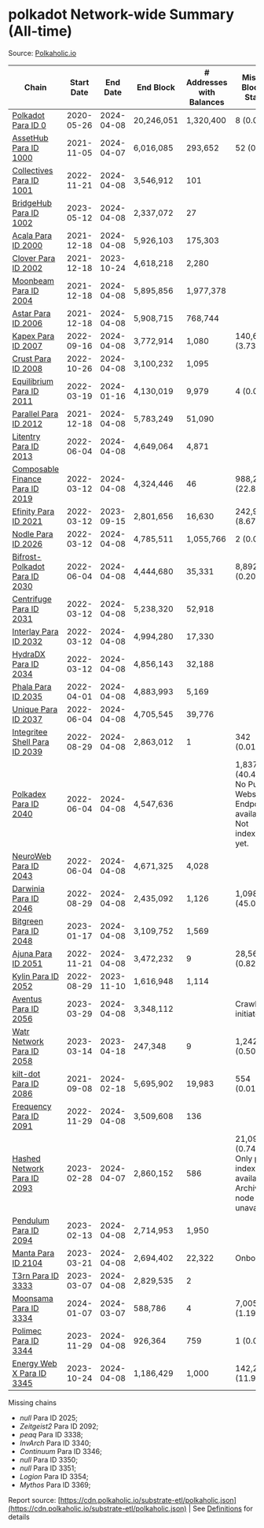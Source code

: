 # polkadot Network-wide Summary (All-time)

Source: [Polkaholic.io](https://polkaholic.io)


| Chain            | Start Date | End Date | End Block | # Addresses with Balances | Missing Blocks / Status |
| ---------------- | ---------- | ---------| --------- | ------------------------- | ----------------------- |
| [Polkadot Para ID 0](/polkadot/0-polkadot) | 2020-05-26 | 2024-04-08 | 20,246,051 |  1,320,400 | 8 (0.00%)  |
| [AssetHub Para ID 1000](/polkadot/1000-assethub) | 2021-11-05 | 2024-04-07 | 6,016,085 |  293,652 | 52 (0.00%)  |
| [Collectives Para ID 1001](/polkadot/1001-collectives) | 2022-11-21 | 2024-04-08 | 3,546,912 |  101 |    |
| [BridgeHub Para ID 1002](/polkadot/1002-bridgehub) | 2023-05-12 | 2024-04-08 | 2,337,072 |  27 |    |
| [Acala Para ID 2000](/polkadot/2000-acala) | 2021-12-18 | 2024-04-08 | 5,926,103 |  175,303 |    |
| [Clover Para ID 2002](/polkadot/2002-clover) | 2021-12-18 | 2023-10-24 | 4,618,218 |  2,280 |    |
| [Moonbeam Para ID 2004](/polkadot/2004-moonbeam) | 2021-12-18 | 2024-04-08 | 5,895,856 |  1,977,378 |    |
| [Astar Para ID 2006](/polkadot/2006-astar) | 2021-12-18 | 2024-04-08 | 5,908,715 |  768,744 |    |
| [Kapex Para ID 2007](/polkadot/2007-kapex) | 2022-09-16 | 2024-04-08 | 3,772,914 |  1,080 | 140,668 (3.73%)  |
| [Crust Para ID 2008](/polkadot/2008-crust) | 2022-10-26 | 2024-04-08 | 3,100,232 |  1,095 |    |
| [Equilibrium Para ID 2011](/polkadot/2011-equilibrium) | 2022-03-19 | 2024-01-16 | 4,130,019 |  9,979 | 4 (0.00%)  |
| [Parallel Para ID 2012](/polkadot/2012-parallel) | 2021-12-18 | 2024-04-08 | 5,783,249 |  51,090 |    |
| [Litentry Para ID 2013](/polkadot/2013-litentry) | 2022-06-04 | 2024-04-08 | 4,649,064 |  4,871 |    |
| [Composable Finance Para ID 2019](/polkadot/2019-composable) | 2022-03-12 | 2024-04-08 | 4,324,446 |  46 | 988,228 (22.85%)  |
| [Efinity Para ID 2021](/polkadot/2021-efinity) | 2022-03-12 | 2023-09-15 | 2,801,656 |  16,630 | 242,949 (8.67%)  |
| [Nodle Para ID 2026](/polkadot/2026-nodle) | 2022-03-12 | 2024-04-08 | 4,785,511 |  1,055,766 | 2 (0.00%)  |
| [Bifrost-Polkadot Para ID 2030](/polkadot/2030-bifrost) | 2022-06-04 | 2024-04-08 | 4,444,680 |  35,331 | 8,892 (0.20%)  |
| [Centrifuge Para ID 2031](/polkadot/2031-centrifuge) | 2022-03-12 | 2024-04-08 | 5,238,320 |  52,918 |    |
| [Interlay Para ID 2032](/polkadot/2032-interlay) | 2022-03-12 | 2024-04-08 | 4,994,280 |  17,330 |    |
| [HydraDX Para ID 2034](/polkadot/2034-hydradx) | 2022-03-12 | 2024-04-08 | 4,856,143 |  32,188 |    |
| [Phala Para ID 2035](/polkadot/2035-phala) | 2022-04-01 | 2024-04-08 | 4,883,993 |  5,169 |    |
| [Unique Para ID 2037](/polkadot/2037-unique) | 2022-06-04 | 2024-04-08 | 4,705,545 |  39,776 |    |
| [Integritee Shell Para ID 2039](/polkadot/2039-integritee) | 2022-08-29 | 2024-04-08 | 2,863,012 |  1 | 342 (0.01%)  |
| [Polkadex Para ID 2040](/polkadot/2040-polkadex) | 2022-06-04 | 2024-04-08 | 4,547,636 |   | 1,837,143 (40.40%) No Public Websocket Endpoint available: Not indexing yet. |
| [NeuroWeb Para ID 2043](/polkadot/2043-neuroweb) | 2022-06-04 | 2024-04-08 | 4,671,325 |  4,028 |    |
| [Darwinia Para ID 2046](/polkadot/2046-darwinia) | 2022-08-29 | 2024-04-08 | 2,435,092 |  1,126 | 1,098,047 (45.09%)  |
| [Bitgreen Para ID 2048](/polkadot/2048-bitgreen) | 2023-01-17 | 2024-04-08 | 3,109,752 |  1,569 |    |
| [Ajuna Para ID 2051](/polkadot/2051-ajuna) | 2022-11-21 | 2024-04-08 | 3,472,232 |  9 | 28,565 (0.82%)  |
| [Kylin Para ID 2052](/polkadot/2052-kylin) | 2022-08-29 | 2023-11-10 | 1,616,948 |  1,114 |    |
| [Aventus Para ID 2056](/polkadot/2056-aventus) | 2023-03-29 | 2024-04-08 | 3,348,112 |   |   Crawling initiated |
| [Watr Network Para ID 2058](/polkadot/2058-watr) | 2023-03-14 | 2023-04-18 | 247,348 |  9 | 1,242 (0.50%)  |
| [kilt-dot Para ID 2086](/polkadot/2086-kilt) | 2021-09-08 | 2024-02-18 | 5,695,902 |  19,983 | 554 (0.01%)  |
| [Frequency Para ID 2091](/polkadot/2091-frequency) | 2022-11-29 | 2024-04-08 | 3,509,608 |  136 |    |
| [Hashed Network Para ID 2093](/polkadot/2093-hashed) | 2023-02-28 | 2024-04-07 | 2,860,152 |  586 | 21,096 (0.74%) Only partial index available: Archive node unavailable |
| [Pendulum Para ID 2094](/polkadot/2094-pendulum) | 2023-02-13 | 2024-04-08 | 2,714,953 |  1,950 |    |
| [Manta Para ID 2104](/polkadot/2104-manta) | 2023-03-21 | 2024-04-08 | 2,694,402 |  22,322 |   Onboarding |
| [T3rn Para ID 3333](/polkadot/3333-t3rn) | 2023-03-07 | 2024-04-08 | 2,829,535 |  2 |    |
| [Moonsama Para ID 3334](/polkadot/3334-moonsama) | 2024-01-07 | 2024-03-07 | 588,786 |  4 | 7,005 (1.19%)  |
| [Polimec Para ID 3344](/polkadot/3344-polimec) | 2023-11-29 | 2024-04-08 | 926,364 |  759 | 1 (0.00%)  |
| [Energy Web X Para ID 3345](/polkadot/3345-energywebx) | 2023-10-24 | 2024-04-08 | 1,186,429 |  1,000 | 142,272 (11.99%)  |

Missing chains


* *null* Para ID 2025; 
* *Zeitgeist2* Para ID 2092; 
* *peaq* Para ID 3338; 
* *InvArch* Para ID 3340; 
* *Continuum* Para ID 3346; 
* *null* Para ID 3350; 
* *null* Para ID 3351; 
* *Logion* Para ID 3354; 
* *Mythos* Para ID 3369; 

Report source: [https://cdn.polkaholic.io/substrate-etl/polkaholic.json](https://cdn.polkaholic.io/substrate-etl/polkaholic.json) | See [Definitions](/DEFINITIONS.md) for details
